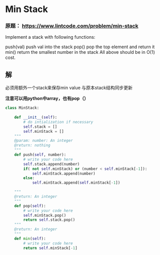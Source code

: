 # Min Stack

### 原题： https://www.lintcode.com/problem/min-stack

Implement a stack with following functions:

push(val) push val into the stack
pop() pop the top element and return it
min() return the smallest number in the stack
All above should be in O(1) cost.

## 解
必须用额外一个stack来保存min value
与原本stack结构同步更新

**注意可以用python中array，也有pop（）**

```python
class MinStack:
    
    def __init__(self):
        # do intialization if necessary
        self.stack = []
        self.minStack = []
    """
    @param: number: An integer
    @return: nothing
    """
    def push(self, number):
        # write your code here
        self.stack.append(number)
        if( not self.minStack) or (number < self.minStack[-1]):
            self.minStack.append(number)
        else:
            self.minStack.append(self.minStack[-1])

    """
    @return: An integer
    """
    def pop(self):
        # write your code here
        self.minStack.pop()
        return self.stack.pop()
    """
    @return: An integer
    """
    def min(self):
        # write your code here
        return self.minStack[-1]

```
